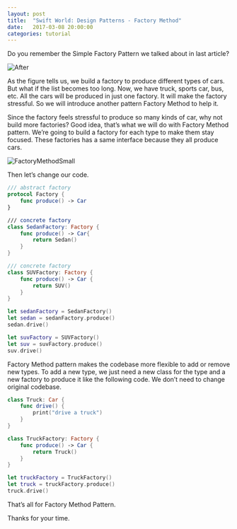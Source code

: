 ```yaml
---
layout: post
title:  "Swift World: Design Patterns - Factory Method"
date:   2017-03-08 20:00:00
categories: tutorial
---
```


Do you remember the Simple Factory Pattern we talked about in last article?

![After](http://pengguo.xyz/resources/SimpleFactoryPatternAfter.png)

As the figure tells us, we build a factory to produce different types of cars. But what if the list becomes too long. Now, we have truck, sports car, bus, etc. All the cars will be produced in just one factory. It will make the factory stressful. So we will introduce another pattern Factory Method to help it.

Since the factory feels stressful to produce so many kinds of car, why not build more factories?  Good idea,  that’s what we will do with Factory Method pattern. We’re going to build a factory for each type to make them  stay focused. These factories has a same interface because they all produce cars.

![FactoryMethodSmall](http://pengguo.xyz/resources/FactoryMethodSmall.png)

Then let’s change our code.

```swift
/// abstract factory
protocol Factory {
    func produce() -> Car
}

/// concrete factory
class SedanFactory: Factory {
    func produce() -> Car{
        return Sedan()
    }
}

/// concrete factory
class SUVFactory: Factory {
    func produce() -> Car {
        return SUV()
    }
}

let sedanFactory = SedanFactory()
let sedan = sedanFactory.produce()
sedan.drive()

let suvFactory = SUVFactory()
let suv = suvFactory.produce()
suv.drive()
```

Factory Method pattern makes the codebase more flexible to add or remove new types.
To add a new type, we just need a new class for the type and a new factory to produce it like the following code. We don’t need to change original codebase.

```swift
class Truck: Car {
    func drive() {
        print("drive a truck")
    }
}

class TruckFactory: Factory {
    func produce() -> Car {
        return Truck()
    }
}

let truckFactory = TruckFactory()
let truck = truckFactory.produce()
truck.drive()
```

That’s all for Factory Method Pattern.

Thanks for your time.
